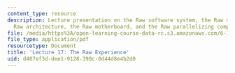 ```yaml
---
content_type: resource
description: Lecture presentation on the Raw software system, the Raw multiprocessor,
  Raw architecture, the Raw motherboard, and the Raw parallelizing compiler.
file: /media/https%3A/open-learning-course-data-rc.s3.amazonaws.com/6-189-multicore-programming-primer-january-iap-2007/d407ef3ddee19128390c0d44d8e4b2d0_lec17raw.pdf
file_type: application/pdf
resourcetype: Document
title: 'Lecture 17: The Raw Experience'
uid: d407ef3d-dee1-9128-390c-0d44d8e4b2d0
---
```

